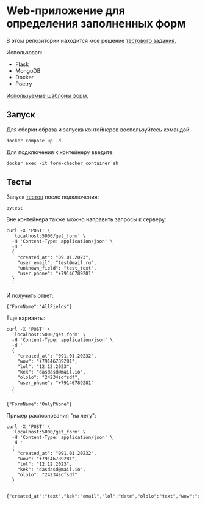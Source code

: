 # Web-приложение для определения заполненных форм

В этом репозитории находится мое решение [тестового задания.](task_description.md)

Использовал:
- Flask
- MongoDB
- Docker
- Poetry

[Используемые шаблоны форм.](db/forms.json)

## Запуск

Для сборки образа и запуска контейнеров воспользуйтесь командой:
```commandline
docker compose up -d
```
Для подключения к контейнеру введите:
```commandline
docker exec -it form-checker_container sh
```
## Тесты
Запуск [тестов](tests/test_app.py) после подключения:
```commandline
pytest
```
Вне контейнера также можно направить запросы к серверу:
```commandline
curl -X 'POST' \
  'localhost:5000/get_form' \
  -H 'Content-Type: application/json' \
  -d '
  {
  	"created_at": "09.01.2023",
  	"user_email": "test@mail.ru",
  	"unknown_field": "test_text",
  	"user_phone": "+79146789281"
  }
  '
```
И получить ответ:
```commandline
{"FormName":"AllFields"}
```
Ещё варианты:
```commandline
curl -X 'POST' \
  'localhost:5000/get_form' \
  -H 'Content-Type: application/json' \
  -d '
  {
  	"created_at": "091.01.20232",
  	"wow": "+79146789281",
  	"lol": "12.12.2023",
  	"kek": "dasdasd@mail.io",
  	"ololo": "24234sdfsdf",
  	"user_phone": "+79146789281"
  }
  '
```
```commandline
{"FormName":"OnlyPhone"}
```
Пример распознования "на лету":
```commandline
curl -X 'POST' \
  'localhost:5000/get_form' \
  -H 'Content-Type: application/json' \
  -d '
  {
  	"created_at": "091.01.20232",
  	"wow": "+79146789281",
  	"lol": "12.12.2023",
  	"kek": "dasdasd@mail.io",
  	"ololo": "24234sdfsdf"
  }
  '
```
```commandline
{"created_at":"text","kek":"email","lol":"date","ololo":"text","wow":"phone"}
```